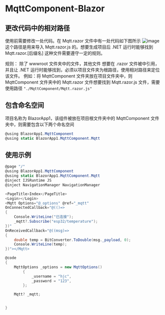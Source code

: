 # MqttComponent-Blazor
## 更改代码中的相对路径
使用前需要修改一处代码。在 Mqtt.razor 文件中有一处代码如下图所示
![image](https://user-images.githubusercontent.com/96368006/165929920-06644510-2885-4a03-bb45-ef9de988034c.png)
这个路径是用来导入 Mqtt.razor.js 的。想要生成项目后 .NET 运行时能够找到 Mqtt.razor.[后缀名] 这种文件需要遵守一定的规则。

规则：
除了 wwwroot 文件夹中的文件，其他文件 想要在 .razor 文件被中引用，并且让 .NET 运行时能够找到，必须以项目文件夹为根路径，使用相对路径来定位该文件。
例如：将 MqttComponent 文件夹放在项目文件夹中，则 MqttComponent 文件夹中的 Mqtt.razor 文件想要找到 Mqtt.razor.js 文件，需要使用路径 `"./MqttComponent/Mqtt.razor.js"`

## 包含命名空间
项目名称为 BlazorApp1，该组件被放在项目根文件夹中的 MqttComponent 文件夹中，则需要包含以下两个命名空间
```c#
@using BlazorApp1.MqttComponent
@using static BlazorApp1.MqttComponent.Mqtt

```
## 使用示例
```c#
@page "/"
@using BlazorApp1.MqttComponent
@using static BlazorApp1.MqttComponent.Mqtt
@inject IJSRuntime JS
@inject NavigationManager NavigationManager

<PageTitle>Index</PageTitle>
<Login></Login>
<Mqtt Options="@_options" @ref="_mqtt"
OnConnectedCallback="@(()=>
{
	Console.WriteLine("已连接");
	_mqtt?.Subscribe("esp32/temperature");
})"
OnReceivedCallback="@((msg)=>
{
	double temp = BitConverter.ToDouble(msg._payload, 0);
	Console.WriteLine(temp);
})"></Mqtt>

@code
{
	MqttOptions _options = new MqttOptions()
		{
			_username = "hjc",
			_password = "123",
		};

	Mqtt? _mqtt;

	
}
```
